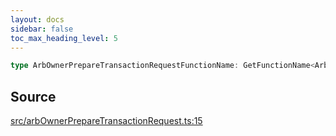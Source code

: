 ```yaml
---
layout: docs
sidebar: false
toc_max_heading_level: 5
---
```


```ts
type ArbOwnerPrepareTransactionRequestFunctionName: GetFunctionName<ArbOwnerAbi>;
```

## Source

[src/arbOwnerPrepareTransactionRequest.ts:15](https://github.com/OffchainLabs/arbitrum-orbit-sdk/blob/9d5595a042e42f7d6b9af10a84816c98ea30f330/src/arbOwnerPrepareTransactionRequest.ts#L15)
